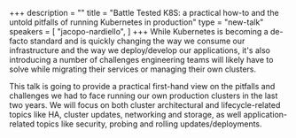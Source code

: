 +++
description = ""
title = "Battle Tested K8S: a practical how-to and the untold pitfalls of running Kubernetes in production"
type = "new-talk"
speakers = [
        "jacopo-nardiello",
]
+++
While Kubernetes is becoming a de-facto standard and is quickly changing the way we consume our infrastructure and the way we deploy/develop our applications, it's also introducing a number of challenges engineering teams will likely have to solve while migrating their services or managing their own clusters.

This talk is going to provide a practical first-hand view on the pitfalls and challenges we had to face running our own production clusters in the last two years. We will focus on both cluster architectural and lifecycle-related topics like HA, cluster updates, networking and storage, as well application-related topics like security, probing and rolling updates/deployments.